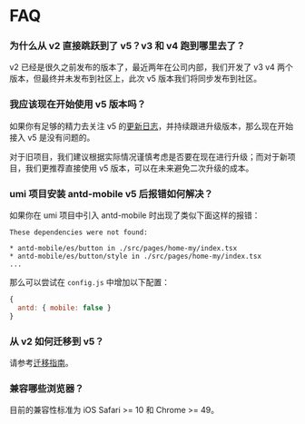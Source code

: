 # FAQ

### 为什么从 v2 直接跳跃到了 v5？v3 和 v4 跑到哪里去了？

v2 已经是很久之前发布的版本了，最近两年在公司内部，我们开发了 v3 v4 两个版本，但最终并未发布到社区上，此次 v5 版本我们将同步发布到社区。

### 我应该现在开始使用 v5 版本吗？

如果你有足够的精力去关注 v5 的[更新日志](https://github.com/ant-design/ant-design-mobile/releases)，并持续跟进升级版本，那么现在开始接入 v5 是没有问题的。

对于旧项目，我们建议根据实际情况谨慎考虑是否要在现在进行升级；而对于新项目，我们更推荐直接使用 v5 版本，可以在未来避免二次升级的成本。

### umi 项目安装 antd-mobile v5 后报错如何解决？

如果你在 umi 项目中引入 antd-mobile 时出现了类似下面这样的报错：

```
These dependencies were not found:

* antd-mobile/es/button in ./src/pages/home-my/index.tsx
* antd-mobile/es/button/style in ./src/pages/home-my/index.tsx
...
```

那么可以尝试在 `config.js` 中增加以下配置：

```js
{
  antd: { mobile: false }
}
```

### 从 v2 如何迁移到 v5？

请参考[迁移指南](./migration)。

### 兼容哪些浏览器？

目前的兼容性标准为 iOS Safari >= 10 和 Chrome >= 49。
